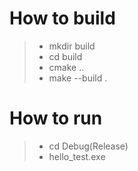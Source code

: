 # How to build
>
>- mkdir build
>- cd build
>- cmake ..
>- make --build .

# How to run
>- cd Debug(Release)
>- hello_test.exe
